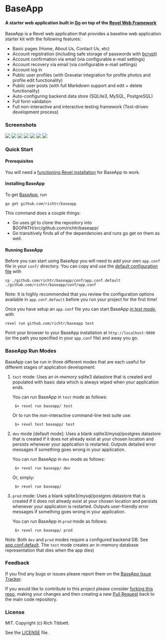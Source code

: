 BaseApp
=======

#### A starter web application built in [Go](http://golang.org) on top of the [Revel Web Framework](https://revel.github.io) ####

BaseApp is a Revel web application that provides a baseline web application starter kit with the following features:

* Basic pages (Home, About Us, Contact Us, etc)
* Account registration (including safe storage of passwords with [bcrypt](https://en.wikipedia.org/wiki/Bcrypt))
* Account confirmation via email (via configurable e-mail settings)
* Account recovery via email (via configurable e-mail settings)
* Account log in
* Public user profiles (with Gravatar integration for profile photos and profile edit functionality)
* Public user posts (with full Markdown support and edit + delete functionality)
* Auto-configuring backend data store (SQLite3, MySQL, PostgreSQL)
* Full form validation
* Full non-interactive and interactive testing framework (Test-driven development process)

### Screenshots ###

<img src="https://github.com/richtr/baseapp/raw/master/screenshots/01.HomePage.png" style="max-width: 100%"/>

<img src="https://github.com/richtr/baseapp/raw/master/screenshots/02.Register.png" style="max-width: 100%"/>

<img src="https://github.com/richtr/baseapp/raw/master/screenshots/03.Login.png" style="max-width: 100%"/>

<img src="https://github.com/richtr/baseapp/raw/master/screenshots/04.Profile.png" style="max-width: 100%"/>

<img src="https://github.com/richtr/baseapp/raw/master/screenshots/05.EditProfile.png" style="max-width: 100%"/>

<img src="https://github.com/richtr/baseapp/raw/master/screenshots/06.NewPost.png" style="max-width: 100%"/>

<img src="https://github.com/richtr/baseapp/raw/master/screenshots/07.ResetPwd.png" style="max-width: 100%"/>

### Quick Start ####

#### Prerequisites ####

You will need a [functioning Revel installation](https://revel.github.io/tutorial/gettingstarted.html) for BaseApp to work.

#### Installing BaseApp ####

To get [BaseApp](https://github.com/richtr/baseapp), run

    go get github.com/richtr/baseapp

This command does a couple things:

* Go uses git to clone the repository into $GOPATH/src/github.com/richtr/baseapp/
* Go transitively finds all of the dependencies and runs go get on them as well.

#### Running BaseApp ####

Before you can start using BaseApp you will need to add your own `app.conf` file in your `conf/` directory. You can copy and use the <a href="https://github.com/richtr/baseapp/blob/master/conf/app.conf.default">default configuration file</a> with

    cp ./github.com/richtr/baseapp/conf/app.conf.default ./github.com/richtr/baseapp/conf/app.conf

Note: It is highly recommended that you review the configuration options available in `app.conf.default` before you run your project for the first time!

Once you have setup an `app.conf` file you can start BaseApp [_in test mode_](#baseapp-run-modes), with

    revel run github.com/richtr/baseapp test

Point your browser to your BaseApp installation at `http://localhost:9000` (or the path you specified in your `app.conf` file) and away you go.

### BaseApp Run Modes ###

BaseApp can be run in three different modes that are each useful for different stages of application development:

1. `test` mode: Uses an *in-memory* sqlite3 datastore that is created and populated with basic data which is always wiped when your application ends.

    You can run BaseApp in `test` mode as follows:

        $> revel run baseapp/ test

    Or to run the non-interactive command-line test suite use:

        $> revel test baseapp/ test

2. `dev` mode [default mode]: Uses a blank sqlite3/mysql/postgres datastore that is created if it does not already exist at your chosen location and persists whenever your application is restarted. Outputs detailed error messages if something goes wrong in your application.

    You can run BaseApp in `dev` mode as follows:

        $> revel run baseapp/ dev

    Or, simply:

        $> revel run baseapp/

3. `prod` mode: Uses a blank sqlite3/mysql/postgres datastore that is created if it does not already exist at your chosen location and persists whenever your application is restarted. Outputs user-friendly error messages if something goes wrong in your application.

    You can run BaseApp in `prod` mode as follows:

        $> revel run baseapp/ prod

Note: Both `dev` and `prod` modes require a configured backend DB. See [app.conf.default](https://github.com/richtr/baseapp/blob/master/conf/app.conf.default). The `test` mode creates an in-memory database representation that dies when the app dies)

### Feedback ###

If you find any bugs or issues please report them on the [BaseApp Issue Tracker](https://github.com/richtr/baseapp/issues).

If you would like to contribute to this project please consider [forking this repo](https://github.com/richtr/baseapp/fork), making your changes and then creating a new [Pull Request](https://github.com/richtr/baseapp/pulls) back to the main code repository.

### License ###

MIT. Copyright (c) Rich Tibbett.

See the [LICENSE](https://github.com/richtr/baseapp/blob/master/LICENSE) file.